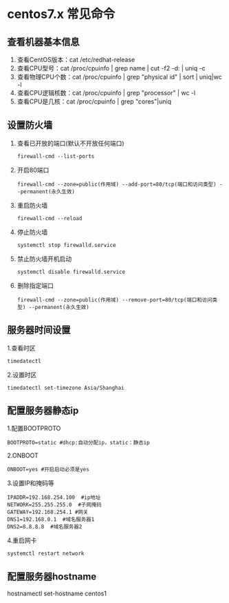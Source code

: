 # centos7.x 常见命令



## 查看机器基本信息

1. 查看CentOS版本：cat /etc/redhat-release
2. 查看CPU型号：cat /proc/cpuinfo | grep name | cut -f2 -d: | uniq -c
3. 查看物理CPU个数：cat /proc/cpuinfo | grep "physical id" | sort | uniq|wc -l
4. 查看CPU逻辑核数：cat /proc/cpuinfo | grep "processor" | wc -l
5. 查看CPU是几核：cat /proc/cpuinfo | grep "cores"|uniq




## 设置防火墙

1. 查看已开放的端口(默认不开放任何端口)

   ```
   firewall-cmd --list-ports
   ```

2. 开启80端口 

   ```
   firewall-cmd --zone=public(作用域) --add-port=80/tcp(端口和访问类型) --permanent(永久生效)
   ```

3. 重启防火墙 

   ```
   firewall-cmd --reload
   ```

4. 停止防火墙 

   ```
   systemctl stop firewalld.service
   ```

5. 禁止防火墙开机启动 

   ```
   systemctl disable firewalld.service
   ```

6. 删除指定端口

   ```
   firewall-cmd --zone=public(作用域) --remove-port=80/tcp(端口和访问类型) --permanent(永久生效)
   ```

## 服务器时间设置

1.查看时区
```
timedatectl
```

2.设置时区
```
timedatectl set-timezone Asia/Shanghai 
```

## 配置服务器静态ip
1.配置BOOTPROTO
```
BOOTPROTO=static #dhcp:自动分配ip，static：静态ip 
```
2.ONBOOT
```
ONBOOT=yes #开启启动必须是yes
```
3.设置IP和掩码等
```
IPADDR=192.168.254.100  #ip地址
NETWORK=255.255.255.0  #子网掩码
GATEWAY=192.168.254.1 #网关
DNS1=192.168.0.1  #域名服务器1
DNS2=8.8.8.8  #域名服务器2
```
4.重启网卡
```
systemctl restart network
```


## 配置服务器hostname
hostnamectl set-hostname centos1